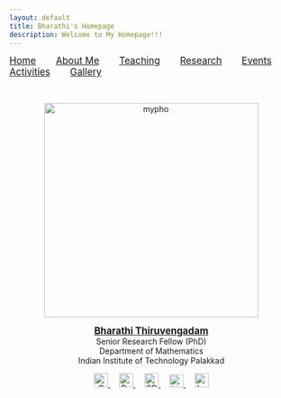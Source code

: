 ```yaml
---
layout: default
title: Bharathi's Homepage
description: Welcome to My Homepage!!! 
---
```



<p allign="center"> <span style="font-size:larger;"> <a href="index">Home</a></span> &nbsp; &nbsp; &nbsp; &nbsp; <span style="font-size:larger;"> <a href="about">About Me</a></span>  &nbsp; &nbsp; &nbsp; &nbsp;   <span style="font-size:larger;"> <a href="teaching">Teaching</a></span>  &nbsp; &nbsp; &nbsp; &nbsp; <span style="font-size:larger;"> <a href="research">Research</a></span>  &nbsp; &nbsp; &nbsp; &nbsp; <span style="font-size:larger;"> <a href="event">Events</a></span>  &nbsp; &nbsp; &nbsp; &nbsp; <span style="font-size:larger;"> <a href="activities">Activities</a></span>  &nbsp; &nbsp; &nbsp; &nbsp; <span style="font-size:larger;"> <a href="gallery">Gallery</a></span>   </p> 

<br/>
<p align="center">
 <img src="pho.png" alt="mypho" width="380"/>
 </p> 
<p align="center">
<b> <span style="font-size:larger;"> <a href="https://bharathit-math.github.io/Home/">Bharathi Thiruvengadam</a></span></b> <br/> Senior Research Fellow (PhD) <br/> Department of Mathematics <br/> Indian Institute of Technology Palakkad 
</p> 
<p align="center">
  <a href="mailto:bharathit.math@gmail.com">
  <img src="https://upload.wikimedia.org/wikipedia/commons/8/8c/Gmail_Icon_%282013-2020%29.svg" alt="Gmail" width="25" height="25" />
</a>  &nbsp; &nbsp;
  <a href="https://www.researchgate.net/profile/Bharathi-Thiruvengadam">
    <img src="https://upload.wikimedia.org/wikipedia/commons/5/5e/ResearchGate_icon_SVG.svg" alt="ResearchGate" width="25" height="25"  />
  </a> &nbsp; &nbsp;
  <a href="https://orcid.org/0009-0007-6083-3185">
    <img src="https://upload.wikimedia.org/wikipedia/commons/0/06/ORCID_iD.svg" alt="ORCID iD" width="25" height="25" />
  </a> &nbsp; &nbsp;
 <a href="https://www.linkedin.com/in/bharathi-thiruvengadam/">
    <img src="https://upload.wikimedia.org/wikipedia/commons/8/81/LinkedIn_icon.svg" alt="LinkedIn" width="25" height="23" />
</a> &nbsp; &nbsp;
<a href="https://maps.app.goo.gl/SC1YYwx1edXkGq2n6">
  <img src="https://upload.wikimedia.org/wikipedia/commons/3/39/Google_Maps_icon_%282015-2020%29.svg" alt="Location" width="25" height="25" />
</a>
</p>


